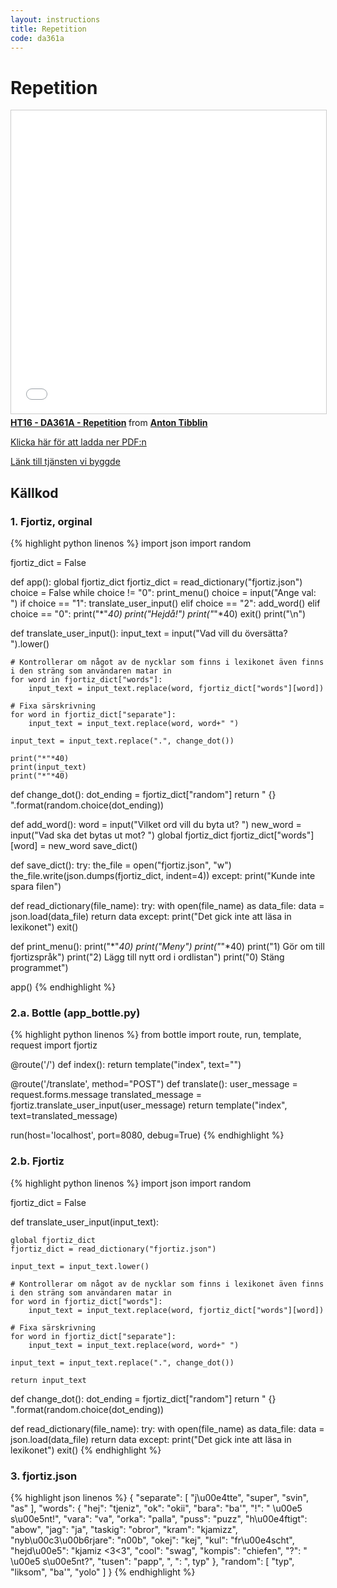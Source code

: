 ```yaml
---
layout: instructions
title: Repetition
code: da361a
---
```


# Repetition

<div class="video">
    <iframe src="//www.slideshare.net/slideshow/embed_code/key/JAjZh9fFjbMjSe" width="595" height="485" frameborder="0" marginwidth="0" marginheight="0" scrolling="no" style="border:1px solid #CCC; border-width:1px; margin-bottom:5px; max-width: 100%;" allowfullscreen> </iframe> <div style="margin-bottom:5px"> <strong> <a href="//www.slideshare.net/AntonTibblin/ht16-da361a-repetition" title="HT16 - DA361A - Repetition" target="_blank">HT16 - DA361A - Repetition</a> </strong> from <strong><a target="_blank" href="//www.slideshare.net/AntonTibblin">Anton Tibblin</a></strong> </div>
</div>

[Klicka här för att ladda ner PDF:n](/assets/pdf/f1.pdf)

[Länk till tjänsten vi byggde](http://fjortiz.pythonanywhere.com)

## Källkod

### 1. Fjortiz, orginal
{% highlight python linenos %}
import json
import random

fjortiz_dict = False

def app():
    global fjortiz_dict
    fjortiz_dict = read_dictionary("fjortiz.json")
    choice = False
    while choice != "0":
        print_menu()
        choice = input("Ange val: ")
        if choice == "1":
            translate_user_input()
        elif choice == "2":
            add_word()
        elif choice == "0":
            print("*"*40)
            print("Hejdå!")
            print("*"*40)
            exit()
        print("\n")

def translate_user_input():
    input_text = input("Vad vill du översätta? ").lower()

    # Kontrollerar om något av de nycklar som finns i lexikonet även finns i den sträng som användaren matar in
    for word in fjortiz_dict["words"]:
        input_text = input_text.replace(word, fjortiz_dict["words"][word])

    # Fixa särskrivning
    for word in fjortiz_dict["separate"]:
        input_text = input_text.replace(word, word+" ")

    input_text = input_text.replace(".", change_dot())   

    print("*"*40)
    print(input_text)
    print("*"*40)

def change_dot():
    dot_ending = fjortiz_dict["random"]
    return " {} ".format(random.choice(dot_ending))

def add_word():
    word = input("Vilket ord vill du byta ut? ")
    new_word = input("Vad ska det bytas ut mot? ")
    global fjortiz_dict
    fjortiz_dict["words"][word] = new_word
    save_dict()

def save_dict():
    try:
        the_file = open("fjortiz.json", "w")
        the_file.write(json.dumps(fjortiz_dict, indent=4))
    except:
        print("Kunde inte spara filen")

def read_dictionary(file_name):
    try:
        with open(file_name) as data_file:
            data = json.load(data_file)
            return data
    except:
        print("Det gick inte att läsa in lexikonet")
        exit()

def print_menu():
    print("*"*40)
    print("Meny")
    print("*"*40)
    print("1) Gör om till fjortizspråk")
    print("2) Lägg till nytt ord i ordlistan")
    print("0) Stäng programmet")

app()
{% endhighlight %}

### 2.a. Bottle (app_bottle.py)
{% highlight python linenos %}
from bottle import route, run, template, request
import fjortiz

@route('/')
def index():
    return template("index", text="")

@route('/translate', method="POST")
def translate():
    user_message = request.forms.message
    translated_message = fjortiz.translate_user_input(user_message)
    return template("index", text=translated_message)

run(host='localhost', port=8080, debug=True)
{% endhighlight %}

### 2.b. Fjortiz
{% highlight python linenos %}
import json
import random

fjortiz_dict = False

def translate_user_input(input_text):

    global fjortiz_dict
    fjortiz_dict = read_dictionary("fjortiz.json")

    input_text = input_text.lower()

    # Kontrollerar om något av de nycklar som finns i lexikonet även finns i den sträng som användaren matar in
    for word in fjortiz_dict["words"]:
        input_text = input_text.replace(word, fjortiz_dict["words"][word])

    # Fixa särskrivning
    for word in fjortiz_dict["separate"]:
        input_text = input_text.replace(word, word+" ")

    input_text = input_text.replace(".", change_dot())

    return input_text

def change_dot():
    dot_ending = fjortiz_dict["random"]
    return " {} ".format(random.choice(dot_ending))

def read_dictionary(file_name):
    try:
        with open(file_name) as data_file:
            data = json.load(data_file)
            return data
    except:
        print("Det gick inte att läsa in lexikonet")
        exit()
{% endhighlight %}

### 3. fjortiz.json
{% highlight json linenos %}
{
    "separate": [
        "j\u00e4tte",
        "super",
        "svin",
        "as"
    ],
    "words": {
        "hej": "tjeniz",
        "ok": "okii",
        "bara": "ba'",
        "!": " \u00e5 s\u00e5nt!",
        "vara": "va",
        "orka": "palla",
        "puss": "puzz",
        "h\u00e4ftigt": "abow",
        "jag": "ja",
        "taskig": "obror",
        "kram": "kjamizz",
        "nyb\u00c3\u00b6rjare": "n00b",
        "okej": "kej",
        "kul": "fr\u00e4scht",
        "hejd\u00e5": "kjamiz <3<3",
        "cool": "swag",
        "kompis": "chiefen",
        "?": " \u00e5 s\u00e5nt?",
        "tusen": "papp",
        ", ": ", typ"
    },
    "random": [
        "typ",
        "liksom",
        "ba'",
        "yolo"
    ]
}
{% endhighlight %}
